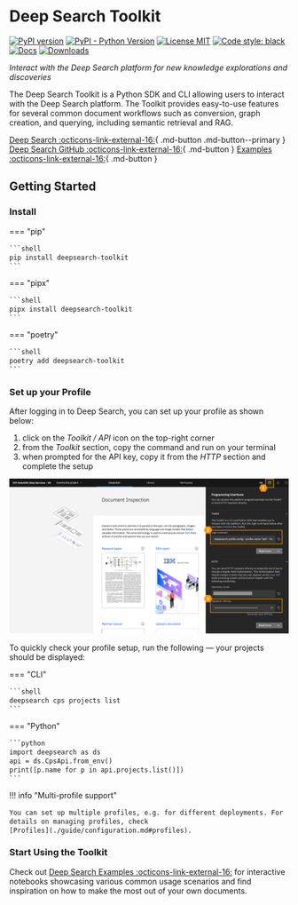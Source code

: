 # Deep Search Toolkit

[![PyPI version](https://img.shields.io/pypi/v/deepsearch-toolkit)](https://pypi.org/project/deepsearch-toolkit/)
[![PyPI - Python Version](https://img.shields.io/pypi/pyversions/deepsearch-toolkit)](https://pypi.org/project/deepsearch-toolkit/)
[![License MIT](https://img.shields.io/github/license/ds4sd/deepsearch-toolkit)](https://opensource.org/licenses/MIT)
[![Code style: black](https://img.shields.io/badge/code%20style-black-000000.svg)](https://github.com/psf/black)
[![Docs](https://img.shields.io/badge/website-live-brightgreen)](https://ds4sd.github.io/deepsearch-toolkit/)
[![Downloads](https://static.pepy.tech/badge/deepsearch-toolkit/month)](https://pepy.tech/project/deepsearch-toolkit)

*Interact with the Deep Search platform for new knowledge explorations and discoveries*

The Deep Search Toolkit is a Python SDK and CLI allowing users to interact with the Deep Search platform.
The Toolkit provides easy-to-use features for several common document workflows such as conversion, graph creation, and querying, including semantic retrieval and RAG.

[Deep Search :octicons-link-external-16:](https://ds4sd.github.io/){ .md-button .md-button--primary }
[Deep Search GitHub :octicons-link-external-16:](https://github.com/ds4sd/){ .md-button }
[Examples :octicons-link-external-16:](https://github.com/DS4SD/deepsearch-examples){ .md-button }

## Getting Started

### Install

=== "pip"

    ```shell
    pip install deepsearch-toolkit
    ```

=== "pipx"

    ```shell
    pipx install deepsearch-toolkit
    ```

=== "poetry"

    ```shell
    poetry add deepsearch-toolkit
    ```

### Set up your Profile

After logging in to Deep Search, you can set up your profile as shown below:

1. click on the *Toolkit / API* icon on the top-right corner
2. from the *Toolkit* section, copy the command and run on your terminal
3. when prompted for the API key, copy it from the *HTTP* section and complete the setup

![Deep Search Authentication Info](../images/deepsearch-auth-info.png)

To quickly check your profile setup, run the following — your projects should be displayed:

=== "CLI"

    ```shell
    deepsearch cps projects list
    ```

=== "Python"

    ```python
    import deepsearch as ds
    api = ds.CpsApi.from_env()
    print([p.name for p in api.projects.list()])
    ```

!!! info "Multi-profile support"

    You can set up multiple profiles, e.g. for different deployments. For details on managing profiles, check
    [Profiles](./guide/configuration.md#profiles).

### Start Using the Toolkit

Check out [Deep Search Examples :octicons-link-external-16:](https://github.com/DS4SD/deepsearch-examples) for
interactive notebooks showcasing various common usage scenarios and find inspiration on
how to make the most out of your own documents.
